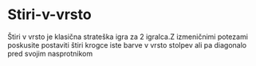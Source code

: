 # Stiri-v-vrsto
Štiri v vrsto  je klasična strateška igra za 2 igralca.Z izmeničnimi potezami
poskusite postaviti štiri krogce iste barve v vrsto stolpev ali pa diagonalo pred 
svojim nasprotnikom
